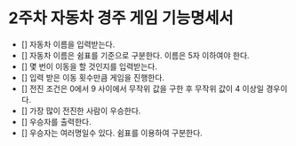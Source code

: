 # 2주차 자동차 경주 게임 기능명세서

- [] 자동차 이름을 입력받는다.
- [] 자동차 이름은 쉼표를 기준으로 구분한다. 이름은 5자 이하여야 한다.
- [] 몇 번이 이동을 할 것인지를 입력받는다.
- [] 입력 받은 이동 횟수만큼 게임을 진행한다.
- [] 전진 조건은 0에서 9 사이에서 무작위 값을 구한 후 무작위 값이 4 이상일 경우이다.
- [] 가장 많이 전진한 사람이 우승한다.
- [] 우승자를 출력한다.
- [] 우승자는 여러명일수 있다. 쉼표를 이용하여 구분한다.
